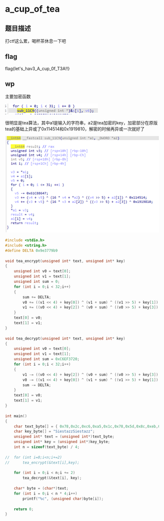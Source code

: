 # a_cup_of_tea

## 题目描述

打ctf这么累，喝杯茶休息一下吧

## flag

flag{let's_hav3_A_cup_0f_T3A!!}

## wp

主要加密函数

![1728904808750](image/README/1728904808750.png)

很明显是tea算法，其中a1是输入的字符串，a2是tea加密的key，加密部分在原版tea的基础上异或了0x114514和0x1919810，解密的时候再异或一次就好了

![1728904856994](image/README/1728904856994.png)

```cpp
#include <stdio.h>
#include <string.h>
#define DELTA 0x9e3779b9

void tea_encrypt(unsigned int* text, unsigned int* key)
{
    unsigned int v0 = text[0];
    unsigned int v1 = text[1];
    unsigned int sum = 0;
    for (int i = 0;i < 32;i++)
    {
        sum += DELTA;
        v0 += ((v1 << 4) + key[0]) ^ (v1 + sum) ^ ((v1 >> 5) + key[1]);
        v1 += ((v0 << 4) + key[2]) ^ (v0 + sum) ^ ((v0 >> 5) + key[3]);
    }
    text[0] = v0;
    text[1] = v1;
}

void tea_decrypt(unsigned int* text, unsigned int* key)
{
    unsigned int v0 = text[0];
    unsigned int v1 = text[1];
    unsigned int sum = 0xC6EF3720;
    for (int i = 0;i < 32;i++)
    {
        v1 -= ((v0 << 4) + key[2]) ^ (v0 + sum) ^ ((v0 >> 5) + key[3]) ^ 0x1919810;
        v0 -= ((v1 << 4) + key[0]) ^ (v1 + sum) ^ ((v1 >> 5) + key[1]) ^ 0x114514;
        sum -= DELTA;
    }
    text[0] = v0;
    text[1] = v1;
}

int main()
{
    char text_byte[] = { 0x78,0x2c,0xc6,0xa5,0x1c,0x78,0x5d,0x8c,0xeb,0xaa,0xd4,0x8d,0x3c,0x31,0xef,0xae,0xa8,0xaa,0x14,0x2c,0xd8,0x6f,0x8,0xd2,0x20,0x62,0xe1,0xd0,0x68,0xad,0x3a,0xd8 };
    char key_byte[] = "SiestazzSiestazz";
    unsigned int* text = (unsigned int*)text_byte;
    unsigned int* key = (unsigned int*)key_byte;
    int n = sizeof(text_byte) / 4;

//	for (int i=0;i<n;i+=2)
//		tea_encrypt(&text[i],key);

    for (int i = 0;i < n;i += 2)
        tea_decrypt(&text[i], key);

    char* byte = (char*)text;
    for (int i = 0;i < n * 4;i++)
        printf("%c", (unsigned char)byte[i]);

    return 0;
}

```
